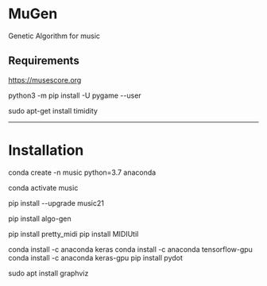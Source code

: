 # MuGen
Genetic Algorithm for music


## Requirements

https://musescore.org


python3 -m pip install -U pygame --user

sudo apt-get install timidity


---

# Installation

conda create -n music python=3.7 anaconda

conda activate music

pip install --upgrade music21

pip install algo-gen

pip install pretty_midi
pip install MIDIUtil

conda install -c anaconda keras
conda install -c anaconda tensorflow-gpu
conda install -c anaconda keras-gpu
 pip install pydot
 
 sudo apt install graphviz
